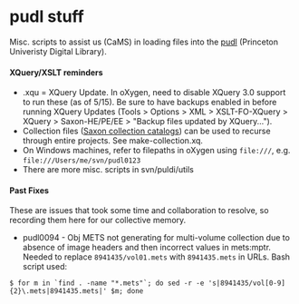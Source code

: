 pudl stuff
==========

Misc. scripts to assist us (CaMS) in loading files into the [pudl](http://pudl.princeton.edu/) (Princeton Univeristy Digital Library).

#### XQuery/XSLT reminders
* .xqu = XQuery Update. In oXygen, need to disable XQuery 3.0 support to run these (as of 5/15). Be sure to have backups enabled in before running XQuery Updates (Tools > Options > XML > XSLT-FO-XQuery > XQuery > Saxon-HE/PE/EE > "Backup files updated by XQuery...").
* Collection files ([Saxon collection catalogs](http://saxonica.com/documentation9.5/sourcedocs/collections.html)) can be used to recurse through entire projects. See make-collection.xq.
* On Windows machines, refer to filepaths in oXygen using `file:///`, e.g. `file:///Users/me/svn/pudl0123`
* There are more misc. scripts in svn/puldi/utils

#### Past Fixes

These are issues that took some time and collaboration to resolve, so recording them here for our collective memory.

* pudl0094 - Obj METS not generating for multi-volume collection due to absence of image headers and then incorrect values in mets:mptr. Needed to replace `8941435/vol01.mets` with `8941435.mets` in URLs. Bash script used:
 ```
 $ for m in `find . -name "*.mets"`; do sed -r -e 's|8941435/vol[0-9]{2}\.mets|8941435.mets|' $m; done
 ```
